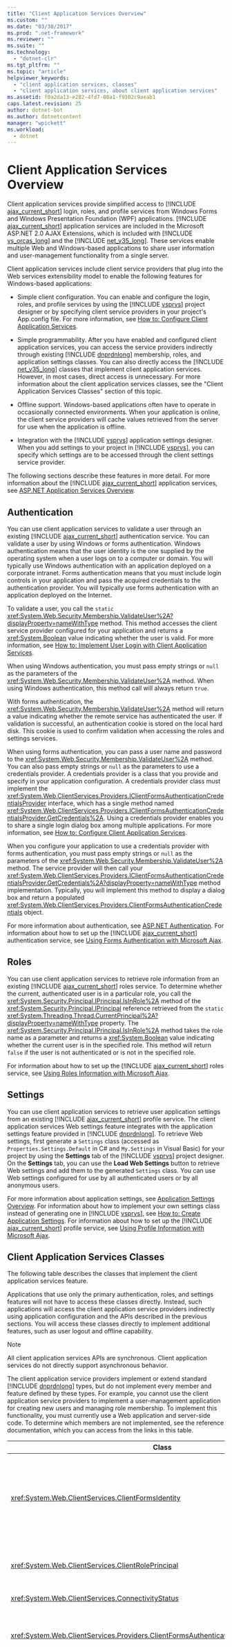 ```yaml
---
title: "Client Application Services Overview"
ms.custom: ""
ms.date: "03/30/2017"
ms.prod: ".net-framework"
ms.reviewer: ""
ms.suite: ""
ms.technology: 
  - "dotnet-clr"
ms.tgt_pltfrm: ""
ms.topic: "article"
helpviewer_keywords: 
  - "client application services, classes"
  - "client application services, about client application services"
ms.assetid: f0a2da13-e282-4fd7-88a1-f9102c9aeab1
caps.latest.revision: 25
author: dotnet-bot
ms.author: dotnetcontent
manager: "wpickett"
ms.workload: 
  - dotnet
---
```

# Client Application Services Overview
Client application services provide simplified access to [!INCLUDE [ajax_current_short](../../../includes/ajax-current-short-md.md)] login, roles, and profile services from Windows Forms and Windows Presentation Foundation (WPF) applications. [!INCLUDE [ajax_current_short](../../../includes/ajax-current-short-md.md)] application services are included in the Microsoft ASP.NET 2.0 AJAX Extensions, which is included with [!INCLUDE [vs_orcas_long](../../../includes/vs-orcas-long-md.md)] and the [!INCLUDE [net_v35_long](../../../includes/net-v35-long-md.md)]. These services enable multiple Web and Windows-based applications to share user information and user-management functionality from a single server.  
  
 Client application services include client service providers that plug into the Web services extensibility model to enable the following features for Windows-based applications:  
  
- Simple client configuration. You can enable and configure the login, roles, and profile services by using the [!INCLUDE [vsprvs](../../../includes/vsprvs-md.md)] project designer or by specifying client service providers in your project's App.config file. For more information, see [How to: Configure Client Application Services](../../../docs/framework/common-client-technologies/how-to-configure-client-application-services.md).  
  
- Simple programmability. After you have enabled and configured client application services, you can access the service providers indirectly through existing [!INCLUDE [dnprdnlong](../../../includes/dnprdnlong-md.md)] membership, roles, and application settings classes. You can also directly access the [!INCLUDE [net_v35_long](../../../includes/net-v35-long-md.md)] classes that implement client application services. However, in most cases, direct access is unnecessary. For more information about the client application services classes, see the "Client Application Services Classes" section of this topic.  
  
- Offline support. Windows-based applications often have to operate in occasionally connected environments. When your application is online, the client service providers will cache values retrieved from the server for use when the application is offline.  
  
- Integration with the [!INCLUDE [vsprvs](../../../includes/vsprvs-md.md)] application settings designer. When you add settings to your project in [!INCLUDE [vsprvs](../../../includes/vsprvs-md.md)], you can specify which settings are to be accessed through the client settings service provider.  
  
 The following sections describe these features in more detail. For more information about the [!INCLUDE [ajax_current_short](../../../includes/ajax-current-short-md.md)] application services, see [ASP.NET Application Services Overview](http://msdn.microsoft.com/library/1162e529-0d70-44b2-b3ab-83e60c695013).  
  
## Authentication  
 You can use client application services to validate a user through an existing [!INCLUDE [ajax_current_short](../../../includes/ajax-current-short-md.md)] authentication service. You can validate a user by using Windows or forms authentication. Windows authentication means that the user identity is the one supplied by the operating system when a user logs on to a computer or domain. You will typically use Windows authentication with an application deployed on a corporate intranet. Forms authentication means that you must include login controls in your application and pass the acquired credentials to the authentication provider. You will typically use forms authentication with an application deployed on the Internet.  
  
 To validate a user, you call the `static` <xref:System.Web.Security.Membership.ValidateUser%2A?displayProperty=nameWithType> method. This method accesses the client service provider configured for your application and returns a <xref:System.Boolean> value indicating whether the user is valid. For more information, see [How to: Implement User Login with Client Application Services](../../../docs/framework/common-client-technologies/how-to-implement-user-login-with-client-application-services.md).  
  
 When using Windows authentication, you must pass empty strings or `null` as the parameters of the <xref:System.Web.Security.Membership.ValidateUser%2A> method. When using Windows authentication, this method call will always return `true`.  
  
 With forms authentication, the <xref:System.Web.Security.Membership.ValidateUser%2A> method will return a value indicating whether the remote service has authenticated the user. If validation is successful, an authentication cookie is stored on the local hard disk. This cookie is used to confirm validation when accessing the roles and settings services.  
  
 When using forms authentication, you can pass a user name and password to the <xref:System.Web.Security.Membership.ValidateUser%2A> method. You can also pass empty strings or `null` as the parameters to use a credentials provider. A credentials provider is a class that you provide and specify in your application configuration. A credentials provider class must implement the <xref:System.Web.ClientServices.Providers.IClientFormsAuthenticationCredentialsProvider> interface, which has a single method named <xref:System.Web.ClientServices.Providers.IClientFormsAuthenticationCredentialsProvider.GetCredentials%2A>. Using a credentials provider enables you to share a single login dialog box among multiple applications. For more information, see [How to: Configure Client Application Services](../../../docs/framework/common-client-technologies/how-to-configure-client-application-services.md).  
  
 When you configure your application to use a credentials provider with forms authentication, you must pass empty strings or `null` as the parameters of the <xref:System.Web.Security.Membership.ValidateUser%2A> method. The service provider will then call your <xref:System.Web.ClientServices.Providers.IClientFormsAuthenticationCredentialsProvider.GetCredentials%2A?displayProperty=nameWithType> method implementation. Typically, you will implement this method to display a dialog box and return a populated <xref:System.Web.ClientServices.Providers.ClientFormsAuthenticationCredentials> object.  
  
 For more information about authentication, see [ASP.NET Authentication](http://msdn.microsoft.com/library/fc10b0ef-4ce4-4a7f-9174-886325221ee1). For information about how to set up the [!INCLUDE [ajax_current_short](../../../includes/ajax-current-short-md.md)] authentication service, see [Using Forms Authentication with Microsoft Ajax](http://msdn.microsoft.com/library/c50f7dc5-323c-4c63-b4f3-96edfc1e815e).  
  
## Roles  
 You can use client application services to retrieve role information from an existing [!INCLUDE [ajax_current_short](../../../includes/ajax-current-short-md.md)] roles service. To determine whether the current, authenticated user is in a particular role, you call the <xref:System.Security.Principal.IPrincipal.IsInRole%2A> method of the <xref:System.Security.Principal.IPrincipal> reference retrieved from the `static` <xref:System.Threading.Thread.CurrentPrincipal%2A?displayProperty=nameWithType> property. The <xref:System.Security.Principal.IPrincipal.IsInRole%2A> method takes the role name as a parameter and returns a <xref:System.Boolean> value indicating whether the current user is in the specified role. This method will return `false` if the user is not authenticated or is not in the specified role.  
  
 For information about how to set up the [!INCLUDE [ajax_current_short](../../../includes/ajax-current-short-md.md)] roles service, see [Using Roles Information with Microsoft Ajax](http://msdn.microsoft.com/library/280f6ad9-ba1a-4fc9-b0cc-22e39e54a82d).  
  
## Settings  
 You can use client application services to retrieve user application settings from an existing [!INCLUDE [ajax_current_short](../../../includes/ajax-current-short-md.md)] profile service. The client application services Web settings feature integrates with the application settings feature provided in [!INCLUDE [dnprdnlong](../../../includes/dnprdnlong-md.md)]. To retrieve Web settings, first generate a `Settings` class (accessed as `Properties.Settings.Default` in C# and `My.Settings` in Visual Basic) for your project by using the **Settings** tab of the [!INCLUDE [vsprvs](../../../includes/vsprvs-md.md)] project designer. On the **Settings** tab, you can use the **Load Web Settings** button to retrieve Web settings and add them to the generated `Settings` class. You can use Web settings configured for use by all authenticated users or by all anonymous users.  
  
 For more information about application settings, see [Application Settings Overview](../../../docs/framework/winforms/advanced/application-settings-overview.md). For information about how to implement your own settings class instead of generating one in [!INCLUDE [vsprvs](../../../includes/vsprvs-md.md)], see [How to: Create Application Settings](../../../docs/framework/winforms/advanced/how-to-create-application-settings.md). For information about how to set up the [!INCLUDE [ajax_current_short](../../../includes/ajax-current-short-md.md)] profile service, see [Using Profile Information with Microsoft Ajax](http://msdn.microsoft.com/library/91239ae6-d01c-4f4e-a433-eb9040dbed61).  
  
## Client Application Services Classes  
 The following table describes the classes that implement the client application services feature.  
  
 Applications that use only the primary authentication, roles, and settings features will not have to access these classes directly. Instead, such applications will access the client application service providers indirectly using application configuration and the APIs described in the previous sections. You will access these classes directly to implement additional features, such as user logout and offline capability.  
  
> [!NOTE]
>  All client application services APIs are synchronous. Client application services do not directly support asynchronous behavior.  
  
 The client application service providers implement or extend standard [!INCLUDE [dnprdnlong](../../../includes/dnprdnlong-md.md)] types, but do not implement every member and feature defined by these types. For example, you cannot use the client application service providers to implement a user-management application for creating new users and managing role membership. To implement this functionality, you must currently use a Web application and server-side code. To determine which members are not implemented, see the reference documentation, which you can access from the links in this table.  
  
|Class|Description|  
|-----------|-----------------|  
|<xref:System.Web.ClientServices.ClientFormsIdentity>|This class manages the user identity and authentication cookies for forms authentication.<br /><br /> The primary reason to access this class directly is to call the <xref:System.Web.ClientServices.ClientFormsIdentity.RevalidateUser%2A> method, which silently revalidates a user (for example, when switching from offline to online mode).<br /><br /> After the user is authenticated using forms authentication, you can retrieve an instance of this class through the <xref:System.Security.Principal.IPrincipal.Identity%2A> property of the <xref:System.Security.Principal.IPrincipal> reference retrieved through the `static` <xref:System.Threading.Thread.CurrentPrincipal%2A?displayProperty=nameWithType> property.|  
|<xref:System.Web.ClientServices.ClientRolePrincipal>|This class manages the user roles.<br /><br /> This class does not have any members that cannot be accessed indirectly. However, after the user is authenticated, you can access an instance of this class through the `static` <xref:System.Threading.Thread.CurrentPrincipal%2A?displayProperty=nameWithType> property.|  
|<xref:System.Web.ClientServices.ConnectivityStatus>|This class provides the `static` <xref:System.Web.ClientServices.ConnectivityStatus.IsOffline%2A> property that you use to switch your application to offline mode.|  
|<xref:System.Web.ClientServices.Providers.ClientFormsAuthenticationCredentials>|This class represents user credentials.<br /><br /> You will use this class only as the return value type of the <xref:System.Web.ClientServices.Providers.IClientFormsAuthenticationCredentialsProvider.GetCredentials%2A> method when you implement the <xref:System.Web.ClientServices.Providers.IClientFormsAuthenticationCredentialsProvider> interface.|  
|<xref:System.Web.ClientServices.Providers.ClientFormsAuthenticationMembershipProvider>|This class manages access to the remote authentication service for forms authentication.<br /><br /> The primary reason to access this class directly is to use its <xref:System.Web.ClientServices.Providers.ClientFormsAuthenticationMembershipProvider.Logout%2A> and <xref:System.Web.ClientServices.Providers.ClientFormsAuthenticationMembershipProvider.UserValidated> members, which are not implemented by the base <xref:System.Web.Security.MembershipProvider> class. You can also set the service location programmatically by using the <xref:System.Web.ClientServices.Providers.ClientFormsAuthenticationMembershipProvider.ServiceUri%2A> property.<br /><br /> You can retrieve an instance of this class through the `static` <xref:System.Web.Security.Membership.Provider%2A?displayProperty=nameWithType> property.|  
|<xref:System.Web.ClientServices.Providers.ClientWindowsAuthenticationMembershipProvider>|This class manages Windows authentication.<br /><br /> The primary reason to access this class directly is to call its <xref:System.Web.ClientServices.Providers.ClientWindowsAuthenticationMembershipProvider.Logout%2A> method. After logout, the user will still be authenticated for Windows, but will be unable to access the remote application services.<br /><br /> You can retrieve an instance of this class through the `static` <xref:System.Web.Security.Membership.Provider%2A?displayProperty=nameWithType> property.|  
|<xref:System.Web.ClientServices.Providers.ClientRoleProvider>|This class manages access to the remote roles service.<br /><br /> The primary reason to access this class is to call its <xref:System.Web.ClientServices.Providers.ClientRoleProvider.ResetCache%2A> method. This can be useful if your application is configured to use a non-zero role service cache time-out value. For more information, see [How to: Configure Client Application Services](../../../docs/framework/common-client-technologies/how-to-configure-client-application-services.md). You can also set the service location programmatically by using the <xref:System.Web.ClientServices.Providers.ClientRoleProvider.ServiceUri%2A> property.<br /><br /> You can retrieve an instance of this class through the `static` <xref:System.Web.Security.Roles.Provider%2A?displayProperty=nameWithType> property.|  
|<xref:System.Web.ClientServices.Providers.ClientSettingsProvider>|This class manages access to the remote Web settings service.<br /><br /> The primary reason to access this class is to handle the <xref:System.Web.ClientServices.Providers.ClientSettingsProvider.SettingsSaved> event. You can also set the service location programmatically by using the <xref:System.Web.ClientServices.Providers.ClientSettingsProvider.ServiceUri%2A> property.|  
|<xref:System.Web.ClientServices.Providers.IClientFormsAuthenticationCredentialsProvider>|This interface provides an indirect way for your application to acquire user credentials for validation, as described earlier in the Authentication section of this topic. For more information, see [How to: Configure Client Application Services](../../../docs/framework/common-client-technologies/how-to-configure-client-application-services.md).|  
|<xref:System.Web.ClientServices.Providers.SettingsSavedEventArgs>|This class provides a <xref:System.Web.ClientServices.Providers.SettingsSavedEventArgs.FailedSettingsList%2A> property for use within a <xref:System.Web.ClientServices.Providers.ClientSettingsProvider.SettingsSaved?displayProperty=nameWithType> event handler.|  
|<xref:System.Web.ClientServices.Providers.UserValidatedEventArgs>|This class provides a <xref:System.Web.ClientServices.Providers.UserValidatedEventArgs.UserName%2A> property for use within a <xref:System.Web.ClientServices.Providers.ClientFormsAuthenticationMembershipProvider.UserValidated> event handler.|  
  
## See Also  
 [Client Application Services](../../../docs/framework/common-client-technologies/client-application-services.md)  
 [How to: Configure Client Application Services](../../../docs/framework/common-client-technologies/how-to-configure-client-application-services.md)  
 [How to: Implement User Login with Client Application Services](../../../docs/framework/common-client-technologies/how-to-implement-user-login-with-client-application-services.md)  
 [Walkthrough: Using Client Application Services](../../../docs/framework/common-client-technologies/walkthrough-using-client-application-services.md)  
 [Application Settings Overview](../../../docs/framework/winforms/advanced/application-settings-overview.md)  
 [ASP.NET Application Services Overview](http://msdn.microsoft.com/library/1162e529-0d70-44b2-b3ab-83e60c695013)  
 [Using Forms Authentication with Microsoft Ajax](http://msdn.microsoft.com/library/c50f7dc5-323c-4c63-b4f3-96edfc1e815e)  
 [Using Roles Information with Microsoft Ajax](http://msdn.microsoft.com/library/280f6ad9-ba1a-4fc9-b0cc-22e39e54a82d)  
 [Using Profile Information with Microsoft Ajax](http://msdn.microsoft.com/library/91239ae6-d01c-4f4e-a433-eb9040dbed61)  
 [ASP.NET Authentication](http://msdn.microsoft.com/library/fc10b0ef-4ce4-4a7f-9174-886325221ee1)  
 [Managing Authorization Using Roles](http://msdn.microsoft.com/library/01954ce4-39a2-487f-8153-a69f6f6f3195)  
 [Creating and Configuring the Application Services Database for SQL Server](http://msdn.microsoft.com/library/ab894e83-7e2f-4af8-a116-b1bff8f815b2)
